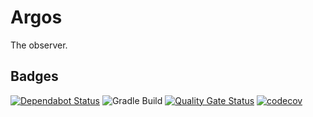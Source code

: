 # Argos
The observer.

## Badges
[![Dependabot Status](https://api.dependabot.com/badges/status?host=github&repo=rashidi/argos)](https://dependabot.com) 
![Gradle Build](https://github.com/rashidi/argos/workflows/Gradle%20Build/badge.svg) 
[![Quality Gate Status](https://sonarcloud.io/api/project_badges/measure?project=rashidi_argos&metric=alert_status)](https://sonarcloud.io/dashboard?id=rashidi_argos) 
[![codecov](https://codecov.io/gh/rashidi/argos/branch/master/graph/badge.svg)](https://codecov.io/gh/rashidi/argos) 
